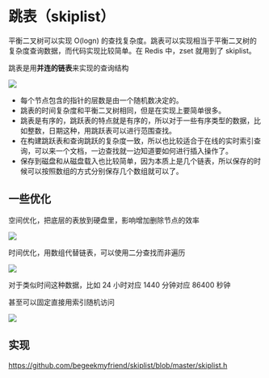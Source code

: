 # 跳表（skiplist）

<!--
ID: eda4f3c5-1ec5-40c8-9c75-bfe102d4bad0
Status: publish
Date: 2018-04-04T06:36:00
Modified: 2020-05-16T11:34:18
wp_id: 493
-->

平衡二叉树可以实现 O(logn) 的查找复杂度。跳表可以实现相当于平衡二叉树的复杂度查询数据，而代码实现比较简单。在 Redis 中，zset 就用到了 skiplist。

跳表是用**并连的链表**来实现的查询结构

![](https://tva1.sinaimg.cn/large/006tNc79gy1fq102txkvvj30hs07haaf.jpg)

* 每个节点包含的指针的层数是由一个随机数决定的。
* 跳表的时间复杂度和平衡二叉树相同，但是在实现上要简单很多。
* 跳表是有序的，跳跃表的特点就是有序的，所以对于一些有序类型的数据，比如整数，日期这种，用跳跃表可以进行范围查找。
* 在构建跳跃表和查询跳跃的复杂度一致，所以也比较适合于在线的实时索引查询，可以来一个文档，一边查找就一边知道要如何进行插入操作了。
* 保存到磁盘和从磁盘载入也比较简单，因为本质上是几个链表，所以保存的时候可以按照数组的方式分别保存几个数组就可以了。

## 一些优化

空间优化，把底层的表放到硬盘里，影响增加删除节点的效率

![](https://tva1.sinaimg.cn/large/006tNc79gy1fq1043qhraj30hs06i3zn.jpg)

时间优化，用数组代替链表，可以使用二分查找而非遍历

![](https://tva1.sinaimg.cn/large/006tNc79gy1fq104leytgj30hs06j0tf.jpg)


对于类似时间这种数据，比如 24 小时对应 1440 分钟对应 86400 秒钟

甚至可以固定直接用索引随机访问

![](https://tva1.sinaimg.cn/large/006tNc79gy1fq106sqt91j30hs06j758.jpg)

## 实现

https://github.com/begeekmyfriend/skiplist/blob/master/skiplist.h
